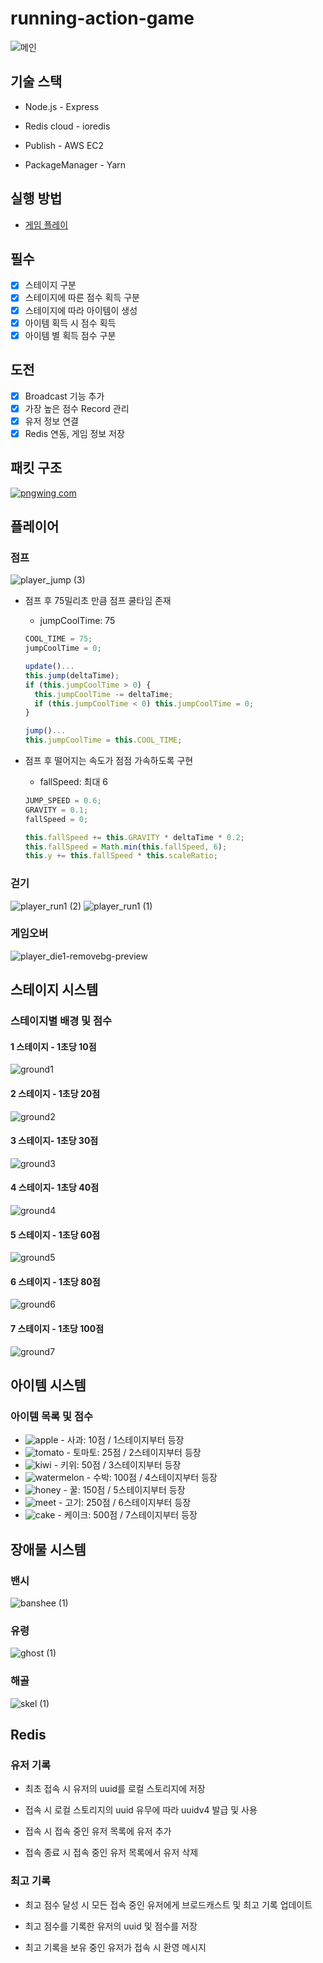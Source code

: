 # running-action-game
![메인](https://github.com/user-attachments/assets/df5b0760-227d-403e-a8b5-693ed0e72d10)
## 기술 스택
- Node.js - Express
  
- Redis cloud - ioredis
  
- Publish - AWS EC2
  
- PackageManager - Yarn

## 실행 방법
- [게임 플레이](http://shd1495.store:3030/)

## 필수

- [x] 스테이지 구분
- [x] 스테이지에 따른 점수 획득 구분
- [x] 스테이지에 따라 아이템이 생성
- [x] 아이템 획득 시 점수 획득
- [x] 아이템 별 획득 점수 구분

## 도전

- [x] Broadcast 기능 추가
- [x] 가장 높은 점수 Record 관리
- [x] 유저 정보 연결
- [x] Redis 연동, 게임 정보 저장

## 패킷 구조
[![pngwing com](https://github.com/user-attachments/assets/0b16d6ab-5527-4ff3-8201-a86b290ee0ed)](https://frosted-occupation-9b9.notion.site/running-action-game-1116a99984a1804d9555cae4e82746e4)
## 플레이어
### 점프
![player_jump (3)](https://github.com/user-attachments/assets/0cc9436e-6814-461b-b9e4-9b08a802a705)
- 점프 후 75밀리초 만큼 점프 쿨타임 존재
  -  jumpCoolTime: 75
  ```js
  COOL_TIME = 75;
  jumpCoolTime = 0;

  update()...
  this.jump(deltaTime);
  if (this.jumpCoolTime > 0) {
    this.jumpCoolTime -= deltaTime;
    if (this.jumpCoolTime < 0) this.jumpCoolTime = 0;
  }

  jump()...
  this.jumpCoolTime = this.COOL_TIME;
  ```

- 점프 후 떨어지는 속도가 점점 가속하도록 구현
  -  fallSpeed: 최대 6
  ```js
  JUMP_SPEED = 0.6;
  GRAVITY = 0.1;
  fallSpeed = 0;
  
  this.fallSpeed += this.GRAVITY * deltaTime * 0.2;
  this.fallSpeed = Math.min(this.fallSpeed, 6);
  this.y += this.fallSpeed * this.scaleRatio;
  ```

### 걷기
![player_run1 (2)](https://github.com/user-attachments/assets/06b55553-52af-48ca-a29d-319726b49115)
![player_run1 (1)](https://github.com/user-attachments/assets/5a5dda64-075b-47a3-8fa0-3aaf7d5422de)

### 게임오버
![player_die1-removebg-preview](https://github.com/user-attachments/assets/9a28ef48-911b-418d-af16-7f4d95ddb2d1)

## 스테이지 시스템
### 스테이지별 배경 및 점수
#### 1 스테이지 - 1초당 10점
![ground1](https://github.com/user-attachments/assets/26faaa60-acac-4888-a579-f0bf40d4a90d)

#### 2 스테이지 - 1초당 20점
![ground2](https://github.com/user-attachments/assets/4e9da9d8-1696-4a2e-a1fa-7587c39c5341)

#### 3 스테이지-  1초당 30점
![ground3](https://github.com/user-attachments/assets/9c8e92bb-303b-4547-ac32-87dd6b995994)

#### 4 스테이지-  1초당 40점
![ground4](https://github.com/user-attachments/assets/ef59a18f-b1e6-4df7-a38a-465b9117da7e)

#### 5 스테이지 - 1초당 60점
![ground5](https://github.com/user-attachments/assets/d4a9d836-c64f-41bd-9ddc-6caa9c5958ff)

#### 6 스테이지 - 1초당 80점
![ground6](https://github.com/user-attachments/assets/b022c147-7bcb-43c2-9f2e-cf9ab543d3ad)

#### 7 스테이지 - 1초당 100점
![ground7](https://github.com/user-attachments/assets/1392a881-c877-49a7-aec3-9f6af9eeb144)

## 아이템 시스템
### 아이템 목록 및 점수
- ![apple](https://github.com/user-attachments/assets/4c1f77fd-3bcf-409d-996a-fc33e75bd729) - 사과: 10점 / 1스테이지부터 등장
- ![tomato](https://github.com/user-attachments/assets/7b7dfcb5-e7d6-4ed6-9518-299626dac0e1) - 토마토: 25점 / 2스테이지부터 등장
- ![kiwi](https://github.com/user-attachments/assets/63b993dc-8fd1-491a-a702-b942588a3b5b) - 키위: 50점 / 3스테이지부터 등장
- ![watermelon](https://github.com/user-attachments/assets/39cb944b-b6c7-4db7-ba07-4a56a9386f7a) - 수박: 100점 / 4스테이지부터 등장
- ![honey](https://github.com/user-attachments/assets/506c17e4-2205-4254-a3f7-88c6ee542b3d) - 꿀: 150점 / 5스테이지부터 등장
- ![meet](https://github.com/user-attachments/assets/4549aed4-4f8c-4ad6-855f-37bb4e12aa22) - 고기: 250점 / 6스테이지부터 등장
- ![cake](https://github.com/user-attachments/assets/000303df-30a5-4fa6-96fa-759247b0c29c) - 케이크: 500점 / 7스테이지부터 등장

## 장애물 시스템
### 밴시
![banshee (1)](https://github.com/user-attachments/assets/0e6a820f-adb5-443a-96b9-2c4afe6cd704)

### 유령
![ghost (1)](https://github.com/user-attachments/assets/f47d9e2b-2699-4ef6-bc41-b55ec5524515)

### 해골
![skel (1)](https://github.com/user-attachments/assets/f3ac97ae-718c-4934-808c-ac439fad916f)

## Redis
### 유저 기록
- 최초 접속 시 유저의 uuid를 로컬 스토리지에 저장

- 접속 시 로컬 스토리지의 uuid 유무에 따라 uuidv4 발급 및 사용

- 접속 시 접속 중인 유저 목록에 유저 추가

- 접속 종료 시 접속 중인 유저 목록에서 유저 삭제
  
### 최고 기록
- 최고 점수 달성 시 모든 접속 중인 유저에게 브로드캐스트 및 최고 기록 업데이트

- 최고 점수를 기록한 유저의 uuid 및 점수를 저장

- 최고 기록을 보유 중인 유저가 접속 시 환영 메시지
